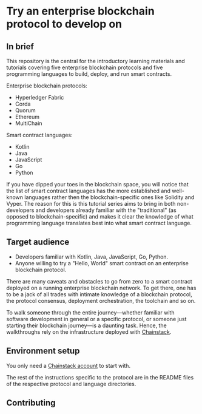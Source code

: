 # Try an enterprise blockchain protocol to develop on

## In brief

This repository is the central for the introductory learning materials and tutorials covering five enterprise blockchain protocols and five programming languages to build, deploy, and run smart contracts.

Enterprise blockchain protocols:

* Hyperledger Fabric
* Corda
* Quorum
* Ethereum
* MultiChain

Smart contract languages:

* Kotlin
* Java
* JavaScript
* Go
* Python

If you have dipped your toes in the blockchain space, you will notice that the list of smart contract languages has the more established and well-known languages rather then the blockchain-specific ones like Solidity and Vyper. The reason for this is this tutorial series aims to bring in both non-developers and developers already familiar with the "traditional" (as opposed to blockchain-specific) and makes it clear the knowledge of what programming language translates best into what smart contract language.

## Target audience

* Developers familiar with Kotlin, Java, JavaScript, Go, Python.
* Anyone willing to try a "Hello, World" smart contract on an enterprise blockchain protocol.

There are many caveats and obstacles to go from zero to a smart contract deployed on a running enterprise blockchain network. To get there, one has to be a jack of all trades with intimate knowledge of a blockchain protocol, the protocol consensus, deployment orchestration, the toolchain and so on.

To walk someone through the entire journey—whether familiar with software development in general or a specific protocol, or someone just starting their blockchain journey—is a daunting task. Hence, the walkthroughs rely on the infrastructure deployed with [Chainstack](https://chainstack.com/).

## Environment setup

You only need a [Chainstack account](https://console.chainstack.com/) to start with.

The rest of the instructions specific to the protocol are in the README files of the respective protocol and language directories.

## Contributing


